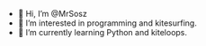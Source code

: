 - 👋 Hi, I’m @MrSosz
- 👀 I’m interested in programming and kitesurfing.
- 🌱 I’m currently learning Python and kiteloops.



